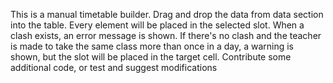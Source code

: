 This is a manual timetable builder. Drag and drop the data from data section 
into the table. Every element will be placed in the selected slot. When a clash
exists, an error message is shown. If there's no clash and the teacher is made
to take the same class more than once in a day, a warning is shown, but the
slot will be placed in the target cell. Contribute some additional code, or test
and suggest modifications
